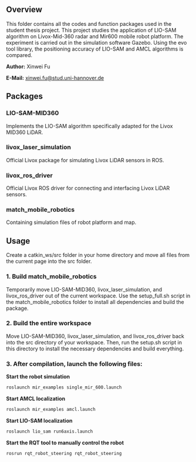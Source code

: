 ## Overview
This folder contains all the codes and function packages used in the student thesis project. This project studies the application of LIO-SAM algorithm on Livox-Mid-360 radar and Mir600 mobile robot platform. The experiment is carried out in the simulation software Gazebo.
Using the evo tool library, the positioning accuracy of LIO-SAM and AMCL algorithms is compared.

**Author:** Xinwei Fu

**E-Mail:** xinwei.fu@stud.uni-hannover.de

## Packages
### LIO-SAM-MID360
Implements the LIO-SAM algorithm specifically adapted for the Livox MID360 LiDAR.
### livox_laser_simulation
Official Livox package for simulating Livox LiDAR sensors in ROS.
### livox_ros_driver
Official Livox ROS driver for connecting and interfacing Livox LiDAR sensors.
### match_mobile_robotics
Containing simulation files of robot platform and map.

## Usage
Create a catkin_ws/src folder in your home directory and move all files from the current page into the src folder.

### 1. Build match_mobile_robotics

Temporarily move LIO-SAM-MID360, livox_laser_simulation, and livox_ros_driver out of the current workspace.
Use the setup_full.sh script in the match_mobile_robotics folder to install all dependencies and build the package.

### 2. Build the entire workspace

Move LIO-SAM-MID360, livox_laser_simulation, and livox_ros_driver back into the src directory of your workspace.
Then, run the setup.sh script in this directory to install the necessary dependencies and build everything.

### 3. After compilation, launch the following files:

**Start the robot simulation**
```bash
roslaunch mir_examples single_mir_600.launch
```
**Start AMCL localization**
```bash
roslaunch mir_examples amcl.launch
```
**Start LIO-SAM localization**
```bash
roslaunch lio_sam run6axis.launch
```
**Start the RQT tool to manually control the robot**
```bash
rosrun rqt_robot_steering rqt_robot_steering
```

